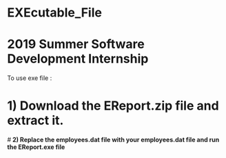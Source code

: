 # EXEcutable_File
# <b>2019 Summer Software Development Internship</b>
<h> To use exe file :<h>
# <b> 1) Download the EReport.zip file and extract it.</b>
#<b> 2) Replace the employees.dat file with your employees.dat file and run the EReport.exe file<b>
